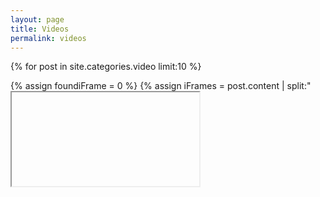 ```yaml
---
layout: page
title: Videos
permalink: videos
---
```


{% for post in site.categories.video limit:10 %}
  <div class="video">
  	{% assign foundiFrame = 0 %}
	{% assign iFrames = post.content | split:"<iframe " %}
	{% for iFrame in iFrames %}
		{% if iFrame contains 'src' %}
			{% if foundiFrame == 0 %}
				{% assign html = iFrame | split:"/>" | first %}
				<iframe {{ html }}>
				{% assign foundiFrame = 1 %}
			{% endif %}
		{% endif %}
	{% endfor %}
  </div>
{% endfor %}